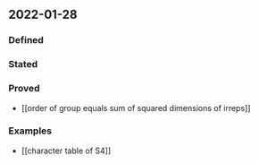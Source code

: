 ## 2022-01-28
### Defined
### Stated
### Proved
- [[order of group equals sum of squared dimensions of irreps]]
### Examples
- [[character table of S4]]